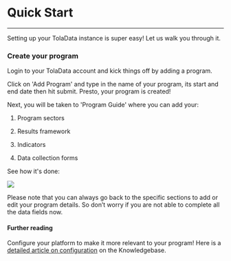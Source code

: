 # Quick Start

---

Setting up your TolaData instance is super easy! Let us walk you through it.

### Create your program

Login to your TolaData account and kick things off by adding a program.

Click on 'Add Program' and type in the name of your program, its start and end date then hit submit. Presto, your program is created!

Next, you will be taken to 'Program Guide' where you can add your:

1. Program sectors

2. Results framework

3. Indicators

4. Data collection forms

See how it's done:

![](https://lh5.googleusercontent.com/zCVkProukpBUiQR5kgu7jc4bajRu6T1wLunQcXlVPcWdf-hqx5SBjjGrI8oMwjyTawWIaUghBFskvsUOX73hT2VKBDBPNRUOJD4kRG5pCbpjLpnIyuApPWPafMw-7CtPEGV-lFnJ)

Please note that you can always go back to the specific sections to add or edit your program details. So don’t worry if you are not able to complete all the data fields now.

#### Further reading
Configure your platform to make it more relevant to your program! Here is a [detailed article on configuration](https://help.toladata.com/en/4-manage-users/configuration.html) on the Knowledgebase.




